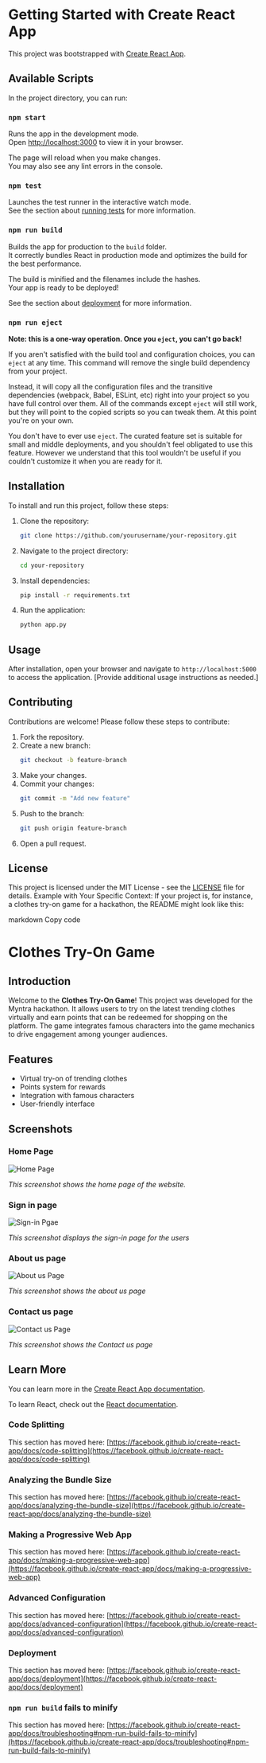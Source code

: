 # Getting Started with Create React App

This project was bootstrapped with [Create React App](https://github.com/facebook/create-react-app).

## Available Scripts

In the project directory, you can run:

### `npm start`

Runs the app in the development mode.\
Open [http://localhost:3000](http://localhost:3000) to view it in your browser.

The page will reload when you make changes.\
You may also see any lint errors in the console.

### `npm test`

Launches the test runner in the interactive watch mode.\
See the section about [running tests](https://facebook.github.io/create-react-app/docs/running-tests) for more information.

### `npm run build`

Builds the app for production to the `build` folder.\
It correctly bundles React in production mode and optimizes the build for the best performance.

The build is minified and the filenames include the hashes.\
Your app is ready to be deployed!

See the section about [deployment](https://facebook.github.io/create-react-app/docs/deployment) for more information.

### `npm run eject`

**Note: this is a one-way operation. Once you `eject`, you can't go back!**

If you aren't satisfied with the build tool and configuration choices, you can `eject` at any time. This command will remove the single build dependency from your project.

Instead, it will copy all the configuration files and the transitive dependencies (webpack, Babel, ESLint, etc) right into your project so you have full control over them. All of the commands except `eject` will still work, but they will point to the copied scripts so you can tweak them. At this point you're on your own.

You don't have to ever use `eject`. The curated feature set is suitable for small and middle deployments, and you shouldn't feel obligated to use this feature. However we understand that this tool wouldn't be useful if you couldn't customize it when you are ready for it.

## Installation

To install and run this project, follow these steps:

1. Clone the repository:
    ```sh
    git clone https://github.com/yourusername/your-repository.git
    ```

2. Navigate to the project directory:
    ```sh
    cd your-repository
    ```

3. Install dependencies:
    ```sh
    pip install -r requirements.txt
    ```

4. Run the application:
    ```sh
    python app.py
    ```

## Usage

After installation, open your browser and navigate to `http://localhost:5000` to access the application. [Provide additional usage instructions as needed.]

## Contributing

Contributions are welcome! Please follow these steps to contribute:

1. Fork the repository.
2. Create a new branch:
    ```sh
    git checkout -b feature-branch
    ```
3. Make your changes.
4. Commit your changes:
    ```sh
    git commit -m "Add new feature"
    ```
5. Push to the branch:
    ```sh
    git push origin feature-branch
    ```
6. Open a pull request.

## License

This project is licensed under the MIT License - see the [LICENSE](LICENSE) file for details.
Example with Your Specific Context:
If your project is, for instance, a clothes try-on game for a hackathon, the README might look like this:

markdown
Copy code
# Clothes Try-On Game

## Introduction

Welcome to the **Clothes Try-On Game**! This project was developed for the Myntra hackathon. It allows users to try on the latest trending clothes virtually and earn points that can be redeemed for shopping on the platform. The game integrates famous characters into the game mechanics to drive engagement among younger audiences.

## Features

- Virtual try-on of trending clothes
- Points system for rewards
- Integration with famous characters
- User-friendly interface

## Screenshots

### Home Page

![Home Page](https://github.com/ananya-141/Criminal-activity-detection-and-alert-system/blob/master/1.png)

*This screenshot shows the home page of the website.*

### Sign in page

![Sign-in Pgae](https://github.com/ananya-141/Criminal-activity-detection-and-alert-system/blob/master/3.png)

*This screenshot displays the sign-in page for the users*

### About us page

![About us Page](https://github.com/ananya-141/Criminal-activity-detection-and-alert-system/blob/master/2.jpg)

*This screenshot shows the about us page*

### Contact us page

![Contact us Page](https://github.com/ananya-141/Criminal-activity-detection-and-alert-system/blob/master/7.png)

*This screenshot shows the Contact us page*




## Learn More

You can learn more in the [Create React App documentation](https://facebook.github.io/create-react-app/docs/getting-started).

To learn React, check out the [React documentation](https://reactjs.org/).

### Code Splitting

This section has moved here: [https://facebook.github.io/create-react-app/docs/code-splitting](https://facebook.github.io/create-react-app/docs/code-splitting)

### Analyzing the Bundle Size

This section has moved here: [https://facebook.github.io/create-react-app/docs/analyzing-the-bundle-size](https://facebook.github.io/create-react-app/docs/analyzing-the-bundle-size)

### Making a Progressive Web App

This section has moved here: [https://facebook.github.io/create-react-app/docs/making-a-progressive-web-app](https://facebook.github.io/create-react-app/docs/making-a-progressive-web-app)

### Advanced Configuration

This section has moved here: [https://facebook.github.io/create-react-app/docs/advanced-configuration](https://facebook.github.io/create-react-app/docs/advanced-configuration)

### Deployment

This section has moved here: [https://facebook.github.io/create-react-app/docs/deployment](https://facebook.github.io/create-react-app/docs/deployment)

### `npm run build` fails to minify

This section has moved here: [https://facebook.github.io/create-react-app/docs/troubleshooting#npm-run-build-fails-to-minify](https://facebook.github.io/create-react-app/docs/troubleshooting#npm-run-build-fails-to-minify)
